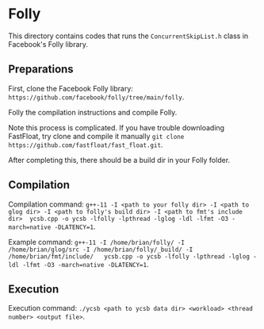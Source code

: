 # Folly

This directory contains codes that runs the `ConcurrentSkipList.h` class in Facebook's Folly library.

## Preparations

First, clone the Facebook Folly library: `https://github.com/facebook/folly/tree/main/folly`.

Folly the compilation instructions and compile Folly.

Note this process is complicated. If you have trouble downloading FastFloat, try clone and compile it manually `git clone https://github.com/fastfloat/fast_float.git`.

After completing this, there should be a build dir in your Folly folder.

## Compilation

Compilation command: `g++-11 -I <path to your folly dir> -I <path to glog dir> -I <path to folly's build dir> -I <path to fmt's include dir>  ycsb.cpp -o ycsb -lfolly -lpthread -lglog -ldl -lfmt -O3 -march=native -DLATENCY=1`.

Example command: `g++-11 -I /home/brian/folly/ -I /home/brian/glog/src -I /home/brian/folly/_build/ -I /home/brian/fmt/include/   ycsb.cpp -o ycsb -lfolly -lpthread -lglog -ldl -lfmt -O3 -march=native -DLATENCY=1`.

## Execution

Execution command: `./ycsb <path to ycsb data dir> <workload> <thread number> <output file>`.
